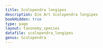```yaml
---
title: Scolopendra longipes
description: Die Art Scolopendra longipes
bookHidden: true
type: page
layout: taxonomy_species
datafile: scolopendra_longipes
genus: Scolopendra
---
```


